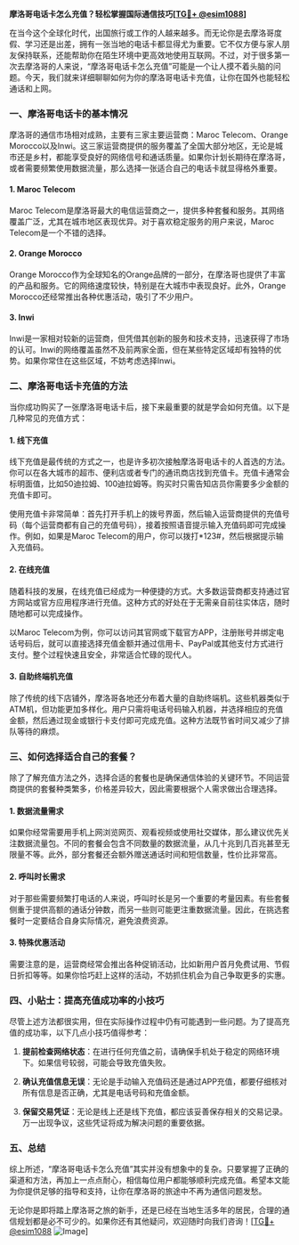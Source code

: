 **摩洛哥电话卡怎么充值？轻松掌握国际通信技巧[[TG💪+ @esim1088](https://t.me/s/esim1088)]**

在当今这个全球化时代，出国旅行或工作的人越来越多。而无论你是去摩洛哥度假、学习还是出差，拥有一张当地的电话卡都显得尤为重要。它不仅方便与家人朋友保持联系，还能帮助你在陌生环境中更高效地使用互联网。不过，对于很多第一次去摩洛哥的人来说，“摩洛哥电话卡怎么充值”可能是一个让人摸不着头脑的问题。今天，我们就来详细聊聊如何为你的摩洛哥电话卡充值，让你在国外也能轻松通话和上网。

### 一、摩洛哥电话卡的基本情况

摩洛哥的通信市场相对成熟，主要有三家主要运营商：Maroc Telecom、Orange Morocco以及Inwi。这三家运营商提供的服务覆盖了全国大部分地区，无论是城市还是乡村，都能享受良好的网络信号和通话质量。如果你计划长期待在摩洛哥，或者需要频繁使用数据流量，那么选择一张适合自己的电话卡就显得格外重要。

#### 1. Maroc Telecom
Maroc Telecom是摩洛哥最大的电信运营商之一，提供多种套餐和服务。其网络覆盖广泛，尤其在城市地区表现优异。对于喜欢稳定服务的用户来说，Maroc Telecom是一个不错的选择。

#### 2. Orange Morocco
Orange Morocco作为全球知名的Orange品牌的一部分，在摩洛哥也提供了丰富的产品和服务。它的网络速度较快，特别是在大城市中表现良好。此外，Orange Morocco还经常推出各种优惠活动，吸引了不少用户。

#### 3. Inwi
Inwi是一家相对较新的运营商，但凭借其创新的服务和技术支持，迅速获得了市场的认可。Inwi的网络覆盖虽然不及前两家全面，但在某些特定区域却有独特的优势。如果你常住在这些区域，不妨考虑选择Inwi。

### 二、摩洛哥电话卡充值的方法

当你成功购买了一张摩洛哥电话卡后，接下来最重要的就是学会如何充值。以下是几种常见的充值方式：

#### 1. 线下充值
线下充值是最传统的方式之一，也是许多初次接触摩洛哥电话卡的人首选的方法。你可以在各大城市的超市、便利店或者专门的通讯商店找到充值卡。充值卡通常会标明面值，比如50迪拉姆、100迪拉姆等。购买时只需告知店员你需要多少金额的充值卡即可。

使用充值卡非常简单：首先打开手机上的拨号界面，然后输入运营商提供的充值号码（每个运营商都有自己的充值号码），接着按照语音提示输入充值码即可完成操作。例如，如果是Maroc Telecom的用户，你可以拨打*123#，然后根据提示输入充值码。

#### 2. 在线充值
随着科技的发展，在线充值已经成为一种便捷的方式。大多数运营商都支持通过官方网站或官方应用程序进行充值。这种方式的好处在于无需亲自前往实体店，随时随地都可以完成操作。

以Maroc Telecom为例，你可以访问其官网或下载官方APP，注册账号并绑定电话号码后，就可以直接选择充值金额并通过信用卡、PayPal或其他支付方式进行支付。整个过程快速且安全，非常适合忙碌的现代人。

#### 3. 自助终端机充值
除了传统的线下店铺外，摩洛哥各地还分布着大量的自助终端机。这些机器类似于ATM机，但功能更加多样化。用户只需将电话号码输入机器，并选择相应的充值金额，然后通过现金或银行卡支付即可完成充值。这种方法既节省时间又减少了排队等待的麻烦。

### 三、如何选择适合自己的套餐？

除了了解充值方法之外，选择合适的套餐也是确保通信体验的关键环节。不同运营商提供的套餐种类繁多，价格差异较大，因此需要根据个人需求做出合理选择。

#### 1. 数据流量需求
如果你经常需要用手机上网浏览网页、观看视频或使用社交媒体，那么建议优先关注数据流量包。不同的套餐会包含不同数量的数据流量，从几十兆到几百兆甚至无限量不等。此外，部分套餐还会额外赠送通话时间和短信数量，性价比非常高。

#### 2. 呼叫时长需求
对于那些需要频繁打电话的人来说，呼叫时长是另一个重要的考量因素。有些套餐侧重于提供高额的通话分钟数，而另一些则可能更注重数据流量。因此，在挑选套餐时一定要结合自身实际情况，避免浪费资源。

#### 3. 特殊优惠活动
需要注意的是，运营商经常会推出各种促销活动，比如新用户首月免费试用、节假日折扣等等。如果你恰巧赶上这样的活动，不妨抓住机会为自己争取更多的实惠。

### 四、小贴士：提高充值成功率的小技巧

尽管上述方法都很实用，但在实际操作过程中仍有可能遇到一些问题。为了提高充值的成功率，以下几点小技巧值得参考：

1. **提前检查网络状态**：在进行任何充值之前，请确保手机处于稳定的网络环境下。如果信号较弱，可能会导致充值失败。
   
2. **确认充值信息无误**：无论是手动输入充值码还是通过APP充值，都要仔细核对所有信息是否正确，尤其是电话号码和充值金额。

3. **保留交易凭证**：无论是线上还是线下充值，都应该妥善保存相关的交易记录。万一出现争议，这些凭证将成为解决问题的重要依据。

### 五、总结

综上所述，“摩洛哥电话卡怎么充值”其实并没有想象中的复杂。只要掌握了正确的渠道和方法，再加上一点点耐心，相信每位用户都能够顺利完成充值。希望本文能为你提供足够的指导和支持，让你在摩洛哥的旅途中不再为通信问题发愁。

无论你是即将踏上摩洛哥之旅的新手，还是已经在当地生活多年的居民，合理的通信规划都是必不可少的。如果你还有其他疑问，欢迎随时向我们咨询！[[TG💪+ @esim1088](https://t.me/s/esim1088) ![Image](https://i.postimg.cc/4NQfJmqS/Snipaste-2025-05-13-00-14-12.png)]